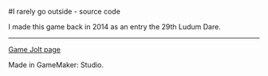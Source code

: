 #I rarely go outside - source code

I made this game back in 2014 as an entry the 29th Ludum Dare.

----

[Game Jolt page](http://gamejolt.com/profile/blokatt/122889)

Made in GameMaker: Studio.
